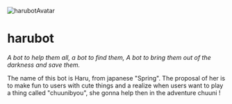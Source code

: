 ![harubotAvatar](https://cdn.discordapp.com/attachments/508694175726829568/509092663513972737/aa.jpg)
# harubot
_A bot to help them all, a bot to find them, A bot to bring them out of the darkness and save them._


The name of this bot is Haru, from japanese "Spring". The proposal of her is to make fun to users with cute things and a realize when users want to play a thing called "chuunibyou", she gonna help then in the adventure chuuni !
